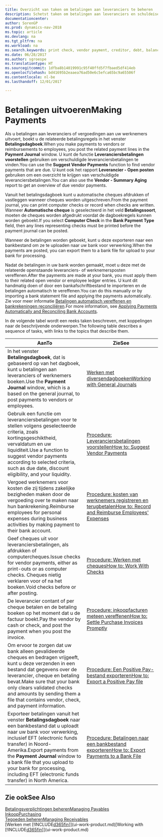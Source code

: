 ```yaml
---
title: Overzicht van taken om betalingen aan leveranciers te beheren
description: Schetst taken om betalingen aan leveranciers en schuldeisers te beheren, bijvoorbeeld het boeken van betalingsregels en het ophalen van een overzicht van het verschuldigde saldo.
documentationcenter: 
author: SorenGP
ms.prod: dynamics-nav-2018
ms.topic: article
ms.devlang: na
ms.tgt_pltfrm: na
ms.workload: na
ms.search.keywords: print check, vendor payment, creditor, debt, balance due, AP
ms.date: 06/28/2017
ms.author: sgroespe
ms.translationtype: HT
ms.sourcegitcommit: 1dfba8b14019991c95f40ffd5f7fbaed5df414eb
ms.openlocfilehash: bd41695b2eaaea76ad50e6c5efca65bc9a65506f
ms.contentlocale: nl-be
ms.lasthandoff: 12/01/2017

---
```

# <a name="making-payments"></a><span data-ttu-id="f4d6c-103">Betalingen uitvoeren</span><span class="sxs-lookup"><span data-stu-id="f4d6c-103">Making Payments</span></span>
<span data-ttu-id="f4d6c-104">Als u betalingen aan leveranciers of vergoedingen aan uw werknemers uitvoert, boekt u de relateerde betalingsregels in het venster **Betalingsdagboek**.</span><span class="sxs-lookup"><span data-stu-id="f4d6c-104">When you make payments to vendors or reimbursements to employees, you post the related payment lines in the **Payment Journal** window.</span></span> <span data-ttu-id="f4d6c-105">U kunt de functie **Leveranciersbetalingen voorstellen** gebruiken om verschuldigde leveranciersbetalingen te vinden.</span><span class="sxs-lookup"><span data-stu-id="f4d6c-105">You can use the **Suggest Vendor Payments** function to find vendor payments that are due.</span></span> <span data-ttu-id="f4d6c-106">U kunt ook het rapport **Leverancier - Open posten** gebruiken om een overzicht te krijgen van verschuldigde leveranciersbetalingen.</span><span class="sxs-lookup"><span data-stu-id="f4d6c-106">You can also use the **Vendor - Summary Aging** report to get an overview of due vendor payments.</span></span>

<span data-ttu-id="f4d6c-107">Vanuit het betalingsdagboek kunt u automatische cheques afdrukken of vastleggen wanneer cheques worden uitgeschreven.</span><span class="sxs-lookup"><span data-stu-id="f4d6c-107">From the payment journal, you can print computer checks or record when checks are written.</span></span> <span data-ttu-id="f4d6c-108">Wanneer **Automatische cheque** is geselecteerd in het veld **Betalingssoort**, moeten de cheques worden afgedrukt voordat de dagboekregels kunnen worden geboekt.</span><span class="sxs-lookup"><span data-stu-id="f4d6c-108">If you select **Computer Check** in the **Bank Payment Type** field, then any lines representing checks must be printed before the payment journal can be posted.</span></span>

<span data-ttu-id="f4d6c-109">Wanneer de betalingen worden geboekt, kunt u deze exporteren naar een bankbestand om ze te uploaden naar uw bank voor verwerking.</span><span class="sxs-lookup"><span data-stu-id="f4d6c-109">When the payments are posted, you can export them to a bank file for upload to your bank for processing.</span></span>

<span data-ttu-id="f4d6c-110">Nadat de betalingen in uw bank worden gemaakt, moet u deze met de relateerde openstaande leveranciers- of werknemersposten vereffenen.</span><span class="sxs-lookup"><span data-stu-id="f4d6c-110">After the payments are made at your bank, you must apply them to their related open vendor or employee ledger entries.</span></span> <span data-ttu-id="f4d6c-111">U kunt dit handmatig doen of door een bankafschriftbestand te importeren en de betalingen automatisch te vereffenen.</span><span class="sxs-lookup"><span data-stu-id="f4d6c-111">You can do this manually or by importing a bank statement file and applying the payments automatically.</span></span> <span data-ttu-id="f4d6c-112">Zie voor meer informatie [Betalingen automatisch vereffenen en bankrekeningen reconciliëren](receivables-apply-payments-auto-reconcile-bank-accounts.md).</span><span class="sxs-lookup"><span data-stu-id="f4d6c-112">For more information, see [Applying Payments Automatically and Reconciling Bank Accounts](receivables-apply-payments-auto-reconcile-bank-accounts.md).</span></span>

<span data-ttu-id="f4d6c-113">In de volgende tabel wordt een reeks taken beschreven, met koppelingen naar de beschrijvende onderwerpen.</span><span class="sxs-lookup"><span data-stu-id="f4d6c-113">The following table describes a sequence of tasks, with links to the topics that describe them.</span></span>

| <span data-ttu-id="f4d6c-114">Aan</span><span class="sxs-lookup"><span data-stu-id="f4d6c-114">To</span></span> | <span data-ttu-id="f4d6c-115">Zie</span><span class="sxs-lookup"><span data-stu-id="f4d6c-115">See</span></span> |
| --- | --- |
|<span data-ttu-id="f4d6c-116">In het venster **Betalingsdagboek**, dat is gebaseerd op van het dagboek, kunt u betalingen aan leveranciers of werknemers boeken.</span><span class="sxs-lookup"><span data-stu-id="f4d6c-116">Use the **Payment Journal** window, which is a based on the general journal, to post payments to vendors or employees.</span></span>|[<span data-ttu-id="f4d6c-117">Werken met diversendagboeken</span><span class="sxs-lookup"><span data-stu-id="f4d6c-117">Working with General Journals</span></span>](ui-work-general-journals.md)|
| <span data-ttu-id="f4d6c-118">Gebruik een functie om leveranciersbetalingen voor te stellen volgens geselecteerde criteria, zoals kortingsgeschiktheid, vervaldatum en uw liquiditeit.</span><span class="sxs-lookup"><span data-stu-id="f4d6c-118">Use a function to suggest vendor payments according to selected criteria, such as due date, discount eligibility, and your liquidity.</span></span> |[<span data-ttu-id="f4d6c-119">Procedure: Leveranciersbetalingen voorstellen</span><span class="sxs-lookup"><span data-stu-id="f4d6c-119">How to: Suggest Vendor Payments</span></span>](payables-how-suggest-vendor-payments.md) |
|<span data-ttu-id="f4d6c-120">Vergoed werknemers voor kosten die zij tijdens zakelijke bezigheden maken door de vergoeding over te maken naar hun bankrekening.</span><span class="sxs-lookup"><span data-stu-id="f4d6c-120">Reimburse employees for personal expenses during business activities by making payment to their bank account.</span></span>|[<span data-ttu-id="f4d6c-121">Procedure: kosten van werknemers registreren en terugbetalen</span><span class="sxs-lookup"><span data-stu-id="f4d6c-121">How to: Record and Reimburse Employees' Expenses</span></span>](finance-how-record-reimburse-employee-expenses.md)|
| <span data-ttu-id="f4d6c-122">Geef cheques uit voor leveranciersbetalingen, als afdrukken of computercheques.</span><span class="sxs-lookup"><span data-stu-id="f4d6c-122">Issue checks for vendor payments, either as print-outs or as computer checks.</span></span> <span data-ttu-id="f4d6c-123">Cheques nietig verklaren voor of na het boeken.</span><span class="sxs-lookup"><span data-stu-id="f4d6c-123">Void checks before or after posting.</span></span> |[<span data-ttu-id="f4d6c-124">Procedure: Werken met cheques</span><span class="sxs-lookup"><span data-stu-id="f4d6c-124">How to: Work With Checks</span></span>](payables-how-work-checks.md) |
| <span data-ttu-id="f4d6c-125">De leverancier contant of per cheque betalen en de betaling boeken op het moment dat u de factuur boekt.</span><span class="sxs-lookup"><span data-stu-id="f4d6c-125">Pay the vendor by cash or check, and post the payment when you post the invoice.</span></span> |[<span data-ttu-id="f4d6c-126">Procedure: inkoopfacturen meteen vereffenen</span><span class="sxs-lookup"><span data-stu-id="f4d6c-126">How to: Settle Purchase Invoices Promptly</span></span>](finance-how-to-settle-purchase-invoices-promptly.md) |
| <span data-ttu-id="f4d6c-127">Om ervoor te zorgen dat uw bank alleen gevalideerde cheques en bedragen vrijgeeft, kunt u deze verzenden in een bestand dat gegevens over de leverancier, cheque en betaling bevat.</span><span class="sxs-lookup"><span data-stu-id="f4d6c-127">Make sure that your bank only clears validated checks and amounts by sending them a file that contains vendor, check, and payment information.</span></span> |[<span data-ttu-id="f4d6c-128">Procedure: Een Positive Pay-bestand exporteren</span><span class="sxs-lookup"><span data-stu-id="f4d6c-128">How to: Export a Positive Pay file</span></span>](finance-how-positive-pay.md) |
|<span data-ttu-id="f4d6c-129">Exporteer betalingen vanuit het venster **Betalingsdagboek** naar een bankbestand dat u uploadt naar uw bank voor verwerking, inclusief EFT (electronic funds transfer) in Noord-Amerika.</span><span class="sxs-lookup"><span data-stu-id="f4d6c-129">Export payments from the **Payment Journal** window to a bank file that you upload to your bank for processing, including EFT (electronic funds transfer) in North America.</span></span> |[<span data-ttu-id="f4d6c-130">Procedure: Betalingen naar een bankbestand exporteren</span><span class="sxs-lookup"><span data-stu-id="f4d6c-130">How to: Export Payments to a Bank File</span></span>](payables-how-export-payments-bank-file.md)|  

## <a name="see-also"></a><span data-ttu-id="f4d6c-131">Zie ook</span><span class="sxs-lookup"><span data-stu-id="f4d6c-131">See Also</span></span>
[<span data-ttu-id="f4d6c-132">Betalingsverplichtingen beheren</span><span class="sxs-lookup"><span data-stu-id="f4d6c-132">Managing Payables</span></span>](payables-manage-payables.md)  
[<span data-ttu-id="f4d6c-133">Inkoop</span><span class="sxs-lookup"><span data-stu-id="f4d6c-133">Purchasing</span></span>](purchasing-manage-purchasing.md)  
[<span data-ttu-id="f4d6c-134">Tegoeden beheren</span><span class="sxs-lookup"><span data-stu-id="f4d6c-134">Managing Receivables</span></span>](receivables-manage-receivables.md)  
<span data-ttu-id="f4d6c-135">[Werken met [!INCLUDE[d365fin](includes/d365fin_md.md)]](ui-work-product.md)</span><span class="sxs-lookup"><span data-stu-id="f4d6c-135">[Working with [!INCLUDE[d365fin](includes/d365fin_md.md)]](ui-work-product.md)</span></span>  

